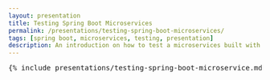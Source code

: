 ```yaml
---
layout: presentation
title: Testing Spring Boot Microservices
permalink: /presentations/testing-spring-boot-microservices/
tags: [spring boot, microservices, testing, presentation]
description: An introduction on how to test a microservices built with Spring Boot and using a classical layered architecture
---
```


<pre>{% include presentations/testing-spring-boot-microservice.md %}</pre>
